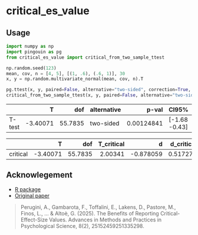 # critical_es_value


## Usage

```python
import numpy as np
import pingouin as pg
from critical_es_value import critical_from_two_sample_ttest

np.random.seed(123)
mean, cov, n = [4, 5], [(1, .6), (.6, 1)], 30
x, y = np.random.multivariate_normal(mean, cov, n).T

pg.ttest(x, y, paired=False, alternative="two-sided", correction=True, confidence=0.95)
critical_from_two_sample_ttest(x, y, paired=False, alternative="two-sided", correction=True, confidence=0.95)
```
|        |        T |     dof | alternative   |      p-val | CI95%         |   cohen-d |   BF10 |    power |
|:-------|---------:|--------:|:--------------|-----------:|:--------------|----------:|-------:|---------:|
| T-test | -3.40071 | 55.7835 | two-sided     | 0.00124841 | [-1.68 -0.43] |  0.878059 | 26.155 | 0.916807 |


|          |        T |     dof |   T_critical |         d |   d_critical |   b_critical |         g |   g_critical |
|:---------|---------:|--------:|-------------:|----------:|-------------:|-------------:|----------:|-------------:|
| critical | -3.40071 | 55.7835 |      2.00341 | -0.878059 |     0.517279 |     0.621295 | -0.866191 |     0.510288 |


## Acknowlegement

* [R package](https://psicostat.github.io/criticalESvalue/index.html)
* [Original paper](https://journals.sagepub.com/doi/10.1177/25152459251335298?icid=int.sj-full-text.similar-articles.5)
> Perugini, A., Gambarota, F., Toffalini, E., Lakens, D., Pastore, M., Finos, L., ... & Altoè, G. (2025). The Benefits of Reporting Critical-Effect-Size Values. Advances in Methods and Practices in Psychological Science, 8(2), 25152459251335298.

